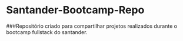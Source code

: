 # Santander-Bootcamp-Repo

###Repositório criado para compartilhar projetos realizados durante o bootcamp fullstack do santander.
